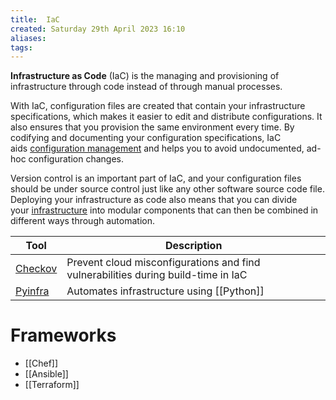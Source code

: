 ```yaml
---
title:  IaC
created: Saturday 29th April 2023 16:10
aliases: 
tags: 
---
```

**Infrastructure as Code** (IaC) is the managing and provisioning of infrastructure through code instead of through manual processes.

With IaC, configuration files are created that contain your infrastructure specifications, which makes it easier to edit and distribute configurations. It also ensures that you provision the same environment every time. By codifying and documenting your configuration specifications, IaC aids [configuration management](https://www.redhat.com/en/topics/automation/what-is-configuration-management) and helps you to avoid undocumented, ad-hoc configuration changes.

Version control is an important part of IaC, and your configuration files should be under source control just like any other software source code file. Deploying your infrastructure as code also means that you can divide your [infrastructure](https://www.ansible.com/use-cases/infrastructure) into modular components that can then be combined in different ways through automation.

| Tool                                               | Description                                                                       |
| -------------------------------------------------- | --------------------------------------------------------------------------------- |
| [Checkov](https://github.com/bridgecrewio/checkov) | Prevent cloud misconfigurations and find vulnerabilities during build-time in IaC |
| [Pyinfra](https://github.com/pyinfra-dev/pyinfra)  | Automates infrastructure using [[Python]]                                         |
# Frameworks

- [[Chef]]
- [[Ansible]]
- [[Terraform]]